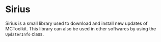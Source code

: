 # Sirius
Sirius is a small library used to download and install new updates of MCToolkit.
This library can also be used in other softwares by using the `UpdaterInfo` class.
